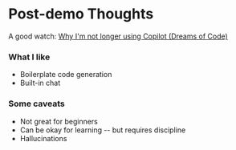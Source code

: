 # Post-demo Thoughts

A good watch: [Why I'm not longer using Copilot (Dreams of Code)](https://www.youtube.com/watch?v=Wap2tkgaT1Q)

### What I like

- Boilerplate code generation
- Built-in chat

### Some caveats

- Not great for beginners
- Can be okay for learning -- but requires discipline
- Hallucinations
